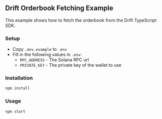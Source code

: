 ## Drift Orderbook Fetching Example
This example shows how to fetch the orderbook from the Drift TypeScript SDK.

### Setup
- Copy `.env.example` to `.env`
- Fill in the following values in `.env`:
  - `RPC_ADDRESS` - The Solana RPC url
  - `PRIVATE_KEY` - The private key of the wallet to use

### Installation
```bash
npm install
```

### Usage
```bash
npm start
```